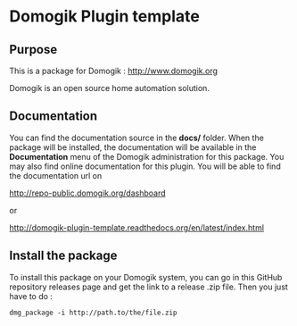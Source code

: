 # Domogik Plugin template

## Purpose

This is a package for Domogik : http://www.domogik.org

Domogik is an open source home automation solution.

## Documentation 

You can find the documentation source in the **docs/** folder. When the package will be installed, the documentation will be available in the **Documentation** menu of the Domogik administration for this package.
You may also find online documentation for this plugin. 
You will be able to find the documentation url on 

http://repo-public.domogik.org/dashboard

or

http://domogik-plugin-template.readthedocs.org/en/latest/index.html


## Install the package

To install this package on your Domogik system, you can go in this GitHub repository releases page and get the link to a release .zip file. Then you just have to do :

    dmg_package -i http://path.to/the/file.zip

